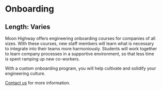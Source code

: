 Onboarding
=======

## Length: Varies

Moon Highway offers engineering onboarding courses for companies of all sizes. With these courses, new staff members will learn what is necessary to integrate into their teams more harmoniously. Students will work together to learn company processes in a supportive environment, so that less time is spent ramping up new co-workers.

With a custom onboarding program, you will help cultivate and solidify your engineering culture.

[Contact us](https://moonhighway.com/contact) for more information.
